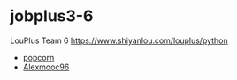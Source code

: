 # jobplus3-6
LouPlus Team 6 https://www.shiyanlou.com/louplus/python

* [popcorn](https://github.com/clikks)
* [Alexmooc96](https://github.com/Alex961120)
